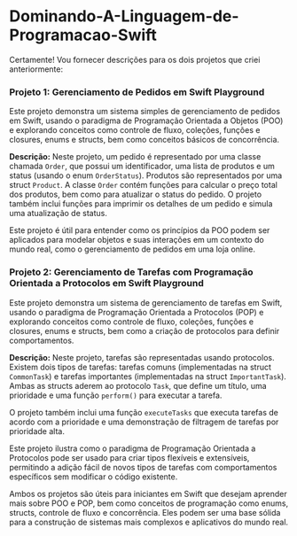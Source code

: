 # Dominando-A-Linguagem-de-Programacao-Swift

Certamente! Vou fornecer descrições para os dois projetos que criei anteriormente:

### Projeto 1: Gerenciamento de Pedidos em Swift Playground

Este projeto demonstra um sistema simples de gerenciamento de pedidos em Swift, usando o paradigma de Programação Orientada a Objetos (POO) e explorando conceitos como controle de fluxo, coleções, funções e closures, enums e structs, bem como conceitos básicos de concorrência.

**Descrição:**
Neste projeto, um pedido é representado por uma classe chamada `Order`, que possui um identificador, uma lista de produtos e um status (usando o enum `OrderStatus`). Produtos são representados por uma struct `Product`. A classe `Order` contém funções para calcular o preço total dos produtos, bem como para atualizar o status do pedido. O projeto também inclui funções para imprimir os detalhes de um pedido e simula uma atualização de status.

Este projeto é útil para entender como os princípios da POO podem ser aplicados para modelar objetos e suas interações em um contexto do mundo real, como o gerenciamento de pedidos em uma loja online.

### Projeto 2: Gerenciamento de Tarefas com Programação Orientada a Protocolos em Swift Playground

Este projeto demonstra um sistema de gerenciamento de tarefas em Swift, usando o paradigma de Programação Orientada a Protocolos (POP) e explorando conceitos como controle de fluxo, coleções, funções e closures, enums e structs, bem como a criação de protocolos para definir comportamentos.

**Descrição:**
Neste projeto, tarefas são representadas usando protocolos. Existem dois tipos de tarefas: tarefas comuns (implementadas na struct `CommonTask`) e tarefas importantes (implementadas na struct `ImportantTask`). Ambas as structs aderem ao protocolo `Task`, que define um título, uma prioridade e uma função `perform()` para executar a tarefa.

O projeto também inclui uma função `executeTasks` que executa tarefas de acordo com a prioridade e uma demonstração de filtragem de tarefas por prioridade alta.

Este projeto ilustra como o paradigma de Programação Orientada a Protocolos pode ser usado para criar tipos flexíveis e extensíveis, permitindo a adição fácil de novos tipos de tarefas com comportamentos específicos sem modificar o código existente.

Ambos os projetos são úteis para iniciantes em Swift que desejam aprender mais sobre POO e POP, bem como conceitos de programação como enums, structs, controle de fluxo e concorrência. Eles podem ser uma base sólida para a construção de sistemas mais complexos e aplicativos do mundo real.
